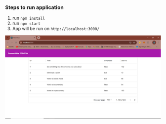 ### Steps to run application
1. run `npm install`
2. run `npm start`
3. App will be run on `http://localhost:3000/`

![alt text](image.png)